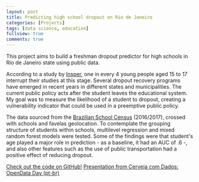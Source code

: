 ```yaml
---
layout: post
title: Predicting high school dropout on Rio de Janeiro
categories: [Projects]
tags: [data science, education]
fullview: true
comments: true
---
```


This project aims to build a freshman dropout predictor for high schools in Rio de Janeiro state using public data.

According to a study by [Insper](http://gesta.org.br/wp-content/uploads/2017/09/Politicas-Publicas-para-reducao-do-abandono-e-evasao-escolar-de-jovens.pdf), one in every 4 young people aged 15 to 17 interrupt their studies at this stage. Several dropout recovery programs have emerged in recent years in different states and municipalities. The current public policy acts after the student leaves the educational system. My goal was to measure the likelihood of a student to dropout, creating a vulnerability indicator that could be used in a preemptive public policy. 

The data sourced from the [Brazilian School Census](http://portal.inep.gov.br/censo-escolar) (2016/2017), crossed with schools and favelas geolocation. To contemplate the grouping structure of students within schools, multilevel regression and mixed random forest models were tested. Some of the findings were that student's age played a major role in prediction - as a baseline, it had an AUC of .6 -, and also other features such as the use of public transportation had a positive effect of reducing dropout.

<a class="btn btn-dark btn-lg" href="https://github.com/fernandascovino/tcc_emap">Check out the code on GitHub!</a> 
<a class="btn btn-dark btn-lg" href="https://docs.google.com/presentation/d/1vZwOeb8y5v3Ls1A6gzKOEhrAjd5TeHD_cRXEdmYGeRk/edit?usp=sharing">Presentation from Cerveja com Dados: OpenData Day (pt-br)</a>

